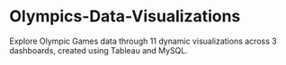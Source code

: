 # Olympics-Data-Visualizations
Explore Olympic Games data through 11 dynamic visualizations across 3 dashboards, created using Tableau and MySQL.
